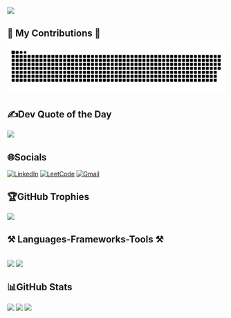 [![](https://visitcount.itsvg.in/api?id=A-lesaca&icon=0&color=0)](https://visitcount.itsvg.in)

## 🐍 My Contributions 🐍
![snake gif](https://github.com/A-lesaca/A-lesaca/blob/output/github-snake-dark.svg)

<!-- Proudly created with GPRM ( https://gprm.itsvg.in ) -->
## ✍️Dev Quote of the Day
![](https://quotes-github-readme.vercel.app/api?type=horizontal&theme=radical)


## 🌐Socials
[![LinkedIn](https://img.shields.io/badge/LinkedIn-%230077B5.svg?logo=linkedin&logoColor=white)](www.linkedin.com/in/angelo-lesaca-231ab3323)
[![LeetCode](https://img.shields.io/badge/LeetCode-%230077B5.svg?logo=Leetcode&logoColor=black)](https://leetcode.com/u/a_lesaca1/)
[![Gmail](https://img.shields.io/badge/Gmail-%230077B5.svg?logo=Gmail&logoColor=red)]("mailto:lesaacangelobusiness@gmail.com)


## 🏆GitHub Trophies
![](https://github-profile-trophy.vercel.app/?username=A-lesaca&theme=radical&no-frame=false&no-bg=true&margin-w=4)

 
<h2 align="left">⚒️ Languages-Frameworks-Tools ⚒️</h2>
<br/>
<div align="left">
    <img src="https://skillicons.dev/icons?i=html,vscode,github,notion" />
    <img src="https://skillicons.dev/icons?i=,python,java,mysql," /><br>
</div>


## 📊GitHub Stats
![](https://github-readme-stats.vercel.app/api?username=A-lesaca&theme=dark&hide_border=false&include_all_commits=false&count_private=false)
![](https://github-readme-streak-stats.herokuapp.com/?user=A-lesaca&theme=dark&hide_border=false)
![](https://github-readme-stats.vercel.app/api/top-langs/?username=A-lesaca&theme=dark&hide_border=false&include_all_commits=false&count_private=false&layout=compact)





